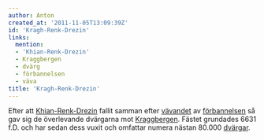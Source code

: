 ```yaml
---
author: Anton
created_at: '2011-11-05T13:09:39Z'
id: 'Kragh-Renk-Drezin'
links:
  mention:
  - 'Khian-Renk-Drezin'
  - Kraggbergen
  - dvärg
  - förbannelsen
  - väva
title: 'Kragh-Renk-Drezin'
---
```


Efter att [Khian-Renk-Drezin] fallit samman efter [vävandet] av [förbannelsen] så gav sig de
överlevande dvärgarna mot [Kraggbergen]. Fästet grundades 6631 f.D. och har sedan dess vuxit och
omfattar numera nästan 80.000 [dvärgar].

  [Khian-Renk-Drezin]: Khian-Renk-Drezin
  [vävandet]: väva
  [förbannelsen]: förbannelsen
  [Kraggbergen]: Kraggbergen
  [dvärgar]: dvärg
